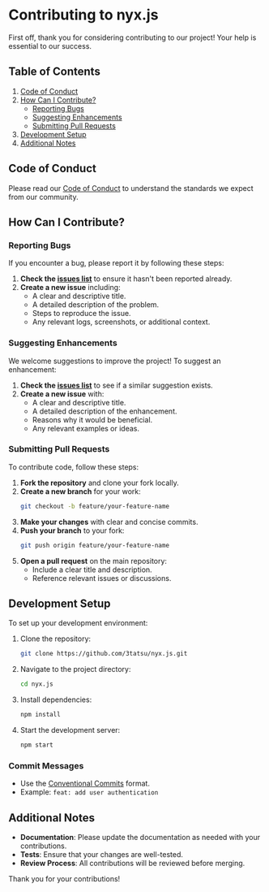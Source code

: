 # Contributing to nyx.js

First off, thank you for considering contributing to our project! Your help is essential to our success.

## Table of Contents

1. [Code of Conduct](#code-of-conduct)
2. [How Can I Contribute?](#how-can-i-contribute)
   - [Reporting Bugs](#reporting-bugs)
   - [Suggesting Enhancements](#suggesting-enhancements)
   - [Submitting Pull Requests](#submitting-pull-requests)
3. [Development Setup](#development-setup)
4. [Additional Notes](#additional-notes)

## Code of Conduct

Please read our [Code of Conduct](CODE_OF_CONDUCT.md) to understand the standards we expect from our community.

## How Can I Contribute?

### Reporting Bugs

If you encounter a bug, please report it by following these steps:

1. **Check the [issues list](https://github.com/3tatsu/nyx.js/issues)** to ensure it hasn't been reported already.
2. **Create a new issue** including:
   - A clear and descriptive title.
   - A detailed description of the problem.
   - Steps to reproduce the issue.
   - Any relevant logs, screenshots, or additional context.

### Suggesting Enhancements

We welcome suggestions to improve the project! To suggest an enhancement:

1. **Check the [issues list](https://github.com/3tatsu/nyx.js/issues)** to see if a similar suggestion exists.
2. **Create a new issue** with:
   - A clear and descriptive title.
   - A detailed description of the enhancement.
   - Reasons why it would be beneficial.
   - Any relevant examples or ideas.

### Submitting Pull Requests

To contribute code, follow these steps:

1. **Fork the repository** and clone your fork locally.
2. **Create a new branch** for your work:
   ```sh
   git checkout -b feature/your-feature-name
   ```
3. **Make your changes** with clear and concise commits.
4. **Push your branch** to your fork:
   ```sh
   git push origin feature/your-feature-name
   ```
5. **Open a pull request** on the main repository:
   - Include a clear title and description.
   - Reference relevant issues or discussions.

## Development Setup

To set up your development environment:

1. Clone the repository:
   ```sh
   git clone https://github.com/3tatsu/nyx.js.git
   ```
2. Navigate to the project directory:
   ```sh
   cd nyx.js
   ```
3. Install dependencies:
   ```sh
   npm install
   ```
4. Start the development server:
   ```sh
   npm start
   ```

### Commit Messages

- Use the [Conventional Commits](https://www.conventionalcommits.org/en/v1.0.0/) format.
- Example: `feat: add user authentication`

## Additional Notes

- **Documentation**: Please update the documentation as needed with your contributions.
- **Tests**: Ensure that your changes are well-tested.
- **Review Process**: All contributions will be reviewed before merging.

Thank you for your contributions!

